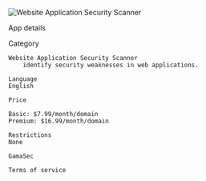![Website Application Security Scanner](https://raw.github.com/GamaSec/GamaScan/master/public/images/logo-175.png "Website Application Security Scanner")

    
 App details
	
 Category
	
	Website Application Security Scanner
        identify security weaknesses in web applications.
    
	Language
	English

    Price

    Basic: $7.99/month/domain
    Premium: $16.99/month/domain

    Restrictions
    None

    GamaSec

    Terms of service

